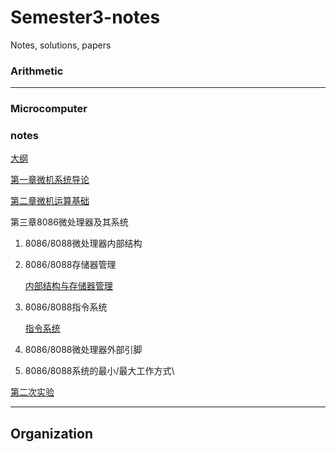 # Semester3-notes

Notes, solutions, papers

### Arithmetic



------

### Microcomputer

### notes

[大纲](https://bruno686.github.io/semester3-notes/microcomputer/Notes/outline.html)

[第一章微机系统导论](https://bruno686.github.io/semester3-notes/microcomputer/Notes/chapter_one.html)

[第二章微机运算基础](https://bruno686.github.io/semester3-notes/microcomputer/Notes/chapter_two.html)

第三章8086微处理器及其系统

1. 8086/8088微处理器内部结构

2. 8086/8088存储器管理

   [内部结构与存储器管理](https://bruno686.github.io/semester3-notes/microcomputer/Notes/chapter_three(1).html)

3. 8086/8088指令系统

   [指令系统](https://bruno686.github.io/semester3-notes/microcomputer/Notes/chapter_three(2).html)

4. 8086/8088微处理器外部引脚

5. 8086/8088系统的最小/最大工作方式\

[第二次实验](https://bruno686.github.io/semester3-notes/microcomputer/Notes/test2.html)

------

## Organization